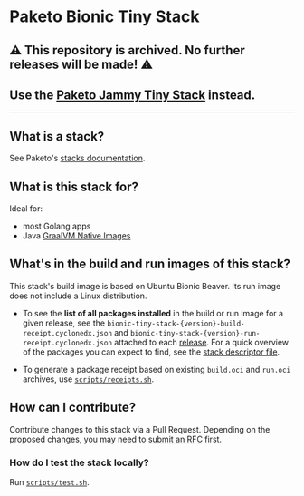 # Paketo Bionic Tiny Stack

## ⚠️ This repository is archived. No further releases will be made! ⚠️

## Use the [Paketo Jammy Tiny Stack](https://github.com/paketo-buildpacks/jammy-tiny-stack) instead.

---

## What is a stack?
See Paketo's [stacks documentation](https://paketo.io/docs/concepts/stacks/).

## What is this stack for?
Ideal for:
- most Golang apps
- Java [GraalVM Native Images](https://www.graalvm.org/docs/reference-manual/native-image/)

## What's in the build and run images of this stack?
This stack's build image is based on Ubuntu Bionic Beaver. Its run image does
not include a Linux distribution.

- To see the **list of all packages installed** in the build or run image for a given release,
see the `bionic-tiny-stack-{version}-build-receipt.cyclonedx.json` and 
`bionic-tiny-stack-{version}-run-receipt.cyclonedx.json` attached to each
[release](https://github.com/paketo-buildpacks/bionic-tiny-stack/releases). For a quick overview
of the packages you can expect to find, see the [stack descriptor file](stack/stack.toml).

- To generate a package receipt based on existing `build.oci` and `run.oci` archives, use [`scripts/receipts.sh`](scripts/receipts.sh).

## How can I contribute?
Contribute changes to this stack via a Pull Request. Depending on the proposed changes,
you may need to [submit an RFC](https://github.com/paketo-buildpacks/rfcs) first.

### How do I test the stack locally?
Run [`scripts/test.sh`](scripts/test.sh).
